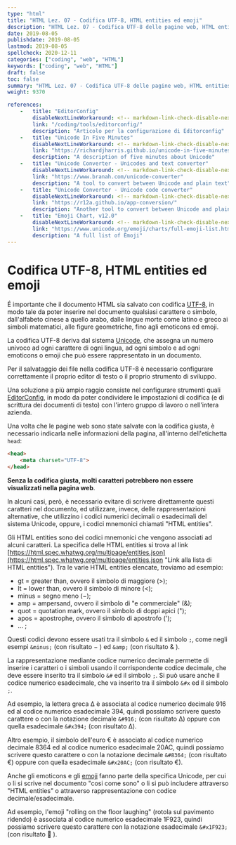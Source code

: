 ```yaml
---
type: "html"
title: "HTML Lez. 07 - Codifica UTF-8, HTML entities ed emoji"
description: "HTML Lez. 07 - Codifica UTF-8 delle pagine web, HTML entities ed emoji"
date: 2019-08-05
publishdate: 2019-08-05
lastmod: 2019-08-05
spellcheck: 2020-12-11
categories: ["coding", "web", "HTML"]
keywords: ["coding", "web", "HTML"]
draft: false
toc: false
summary: "HTML Lez. 07 - Codifica UTF-8 delle pagine web, HTML entities ed emoji"
weight: 9370

references:
    -   title: "EditorConfig"
        disableNextLineWorkaround: <!-- markdown-link-check-disable-next-line -->
        link: "/coding/tools/editorconfig/"
        description: "Articolo per la configurazione di Editorconfig"
    -   title: "Unicode In Five Minutes"
        disableNextLineWorkaround: <!-- markdown-link-check-disable-next-line -->
        link: "https://richardjharris.github.io/unicode-in-five-minutes.html"
        description: "A description of five minutes about Unicode"
    -   title: "Unicode Converter - Unicodes and text converter"
        disableNextLineWorkaround: <!-- markdown-link-check-disable-next-line -->
        link: "https://www.branah.com/unicode-converter"
        description: "A tool to convert between Unicode and plain text"
    -   title: "Unicode Converter - Unicode code converter"
        disableNextLineWorkaround: <!-- markdown-link-check-disable-next-line -->
        link: "https://r12a.github.io/app-conversion/"
        description: "Another tool to convert between Unicode and plain text"
    -   title: "Emoji Chart, v12.0"
        disableNextLineWorkaround: <!-- markdown-link-check-disable-next-line -->
        link: "https://www.unicode.org/emoji/charts/full-emoji-list.html"
        description: "A full list of Emoji"
---
```


# Codifica UTF-8, HTML entities ed emoji

É importante che il documento HTML sia salvato con codifica
[UTF-8](https://it.wikipedia.org/wiki/UTF-8 "Link ad UTF-8 su Wikipedia"),
in modo tale da poter inserire nel documento qualsiasi carattere o simbolo, dall'alfabeto cinese a quello arabo, dalle lingue morte come latino e greco ai simboli matematici, alle figure geometriche, fino agli emoticons ed emoji.

La codifica UTF-8 deriva dal sistema
[Unicode](https://it.m.wikipedia.org/wiki/Unicode "Link ad Unicode su Wikipedia"),
che assegna un numero univoco ad ogni carattere di ogni lingua, ad ogni simbolo e ad ogni emoticons o emoji che può essere rappresentato in un documento.

Per il salvataggio dei file nella codifica UTF-8 è necessario configurare correttamente il proprio editor di testo o il proprio strumento di sviluppo.

<!-- TODO: impostare il link a Wikipedia -->
Una soluzione a più ampio raggio consiste nel configurare strumenti quali
[EditorConfig](/coding/tools/editorconfig/ "Link ad EditorConfig su Wikipedia"),
in modo da poter condividere le impostazioni di codifica (e di scrittura dei documenti di testo) con l'intero gruppo di lavoro o nell'intera azienda.

Una volta che le pagine web sono state salvate con la codifica giusta, è necessario indicarla nelle informazioni della pagina, all'interno dell'etichetta ``head``:

```html
<head>
    <meta charset="UTF-8">
</head>
```

**Senza la codifica giusta, molti caratteri potrebbero non essere visualizzati nella pagina web**.

In alcuni casi, però, è necessario evitare di scrivere direttamente questi caratteri nel documento, ed utilizzare, invece, delle rappresentazioni alternative, che utilizzino i codici numerici decimali o esadecimali del sistema Unicode, oppure, i codici mnemonici chiamati "HTML entities".

Gli HTML entities sono dei codici mnemonici che vengono associati ad alcuni caratteri. La specifica delle HTML entities si trova al link [https://html.spec.whatwg.org/multipage/entities.json](https://html.spec.whatwg.org/multipage/entities.json "Link alla lista di HTML entities"). Tra le varie HTML entities elencate, troviamo ad esempio:

- gt = greater than, ovvero il simbolo di maggiore (&gt;);
- lt = lower than, ovvero il simbolo di minore (&lt;);
- minus = segno meno (&minus;);
- amp = ampersand, ovvero il simbolo di "e commerciale" (&amp;);
- quot = quotation mark, ovvero il simbolo di doppi apici (&quot;);
- apos = apostrophe, ovvero il simbolo di apostrofo (&apos;);
- … ;

Questi codici devono essere usati tra il simbolo ``&`` ed il simbolo ``;``, come negli esempi ``&minus;`` (con risultato &minus; <!-- − -->) ed ``&amp;`` (con risultato &amp; <!-- & -->).

La rappresentazione mediante codice numerico decimale permette di inserire i caratteri o i simboli usando il corrispondente codice decimale, che deve essere inserito tra il simbolo ``&#`` ed il simbolo ``;``. Si può usare anche il codice numerico esadecimale, che va inserito tra il simbolo ``&#x`` ed il simbolo ``;``.

Ad esempio, la lettera greca &Delta; <!-- Δ --> è associata al codice numerico decimale 916 ed al codice numerico esadecimale 394, quindi possiamo scrivere questo carattere o con la notazione decimale ``&#916;`` (con risultato &#916;) oppure con quella esadecimale ``&#x394;`` (con risultato &#x394;).

Altro esempio, il simbolo dell'euro &euro; <!-- € --> è associato al codice numerico decimale 8364 ed al codice numerico esadecimale 20AC, quindi possiamo scrivere questo carattere o con la notazione decimale ``&#8364;`` (con risultato &#8364;) oppure con quella esadecimale ``&#x20AC;`` (con risultato &#x20AC;).

Anche gli emoticons e gli
[emoji](https://www.unicode.org/emoji/charts/full-emoji-list.html "Link alle specifiche degli emoji")
fanno parte della specifica Unicode, per cui o li si scrive nel documento "cosi come sono" o li si può includere attraverso "HTML entities" o attraverso rappresentazione con codice decimale/esadecimale.

Ad esempio, l'emoji "rolling on the floor laughing" (rotola sul pavimento ridendo) è associata al codice numerico esadecimale 1F923, quindi possiamo scrivere questo carattere con la notazione esadecimale ``&#x1F923;`` (con risultato &#x1F923; <!-- 🤣 -->).
